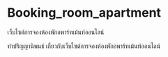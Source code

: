 # Booking_room_apartment
เว็บไซต์การจองห้องพักอพาร์ทเม้นท์ออนไลน์

ทำปริญญานิพนธ์ เกี่ยวกับเว็บไซต์การจองห้องพักอพาร์ทเม้นท์ออนไลน์
